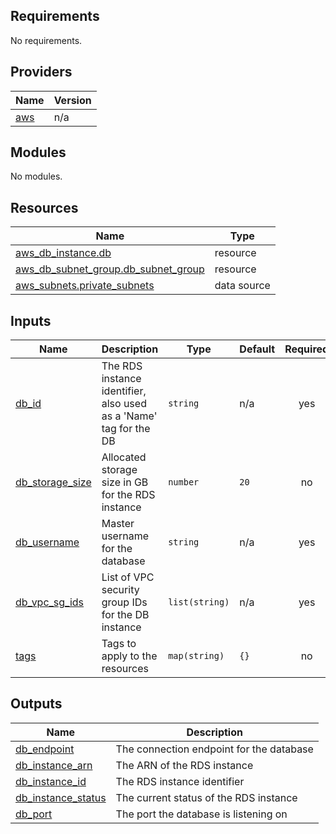 ## Requirements

No requirements.

## Providers

| Name | Version |
|------|---------|
| <a name="provider_aws"></a> [aws](#provider\_aws) | n/a |

## Modules

No modules.

## Resources

| Name | Type |
|------|------|
| [aws_db_instance.db](https://registry.terraform.io/providers/hashicorp/aws/latest/docs/resources/db_instance) | resource |
| [aws_db_subnet_group.db_subnet_group](https://registry.terraform.io/providers/hashicorp/aws/latest/docs/resources/db_subnet_group) | resource |
| [aws_subnets.private_subnets](https://registry.terraform.io/providers/hashicorp/aws/latest/docs/data-sources/subnets) | data source |

## Inputs

| Name | Description | Type | Default | Required |
|------|-------------|------|---------|:--------:|
| <a name="input_db_id"></a> [db\_id](#input\_db\_id) | The RDS instance identifier, also used as a 'Name' tag for the DB | `string` | n/a | yes |
| <a name="input_db_storage_size"></a> [db\_storage\_size](#input\_db\_storage\_size) | Allocated storage size in GB for the RDS instance | `number` | `20` | no |
| <a name="input_db_username"></a> [db\_username](#input\_db\_username) | Master username for the database | `string` | n/a | yes |
| <a name="input_db_vpc_sg_ids"></a> [db\_vpc\_sg\_ids](#input\_db\_vpc\_sg\_ids) | List of VPC security group IDs for the DB instance | `list(string)` | n/a | yes |
| <a name="input_tags"></a> [tags](#input\_tags) | Tags to apply to the resources | `map(string)` | `{}` | no |

## Outputs

| Name | Description |
|------|-------------|
| <a name="output_db_endpoint"></a> [db\_endpoint](#output\_db\_endpoint) | The connection endpoint for the database |
| <a name="output_db_instance_arn"></a> [db\_instance\_arn](#output\_db\_instance\_arn) | The ARN of the RDS instance |
| <a name="output_db_instance_id"></a> [db\_instance\_id](#output\_db\_instance\_id) | The RDS instance identifier |
| <a name="output_db_instance_status"></a> [db\_instance\_status](#output\_db\_instance\_status) | The current status of the RDS instance |
| <a name="output_db_port"></a> [db\_port](#output\_db\_port) | The port the database is listening on |